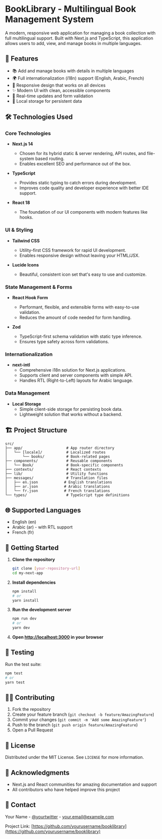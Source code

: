 # BookLibrary - Multilingual Book Management System

A modern, responsive web application for managing a book collection with full multilingual support. Built with Next.js and TypeScript, this application allows users to add, view, and manage books in multiple languages.

## 🚀 Features

- 📚 Add and manage books with details in multiple languages
- 🌍 Full internationalization (i18n) support (English, Arabic, French)
- 📱 Responsive design that works on all devices
- ✨ Modern UI with clean, accessible components
- 🔄 Real-time updates and form validation
- 💾 Local storage for persistent data

## 🛠️ Technologies Used

### Core Technologies

- **Next.js 14**
  - Chosen for its hybrid static & server rendering, API routes, and file-system based routing.
  - Enables excellent SEO and performance out of the box.

- **TypeScript**
  - Provides static typing to catch errors during development.
  - Improves code quality and developer experience with better IDE support.

- **React 18**
  - The foundation of our UI components with modern features like hooks.

### UI & Styling

- **Tailwind CSS**
  - Utility-first CSS framework for rapid UI development.
  - Enables responsive design without leaving your HTML/JSX.

- **Lucide Icons**
  - Beautiful, consistent icon set that's easy to use and customize.

### State Management & Forms

- **React Hook Form**
  - Performant, flexible, and extensible forms with easy-to-use validation.
  - Reduces the amount of code needed for form handling.

- **Zod**
  - TypeScript-first schema validation with static type inference.
  - Ensures type safety across form validations.

### Internationalization

- **next-intl**
  - Comprehensive i18n solution for Next.js applications.
  - Supports client and server components with simple API.
  - Handles RTL (Right-to-Left) layouts for Arabic language.

### Data Management

- **Local Storage**
  - Simple client-side storage for persisting book data.
  - Lightweight solution that works without a backend.

## 🏗️ Project Structure

```
src/
├── app/                    # App router directory
│   └── [locale]/           # Localized routes
│       └── books/          # Book-related pages
├── components/             # Reusable components
│   └── Book/               # Book-specific components
├── contexts/               # React contexts
├── lib/                    # Utility functions
├── messages/               # Translation files
│   ├── en.json            # English translations
│   ├── ar.json            # Arabic translations
│   └── fr.json            # French translations
└── types/                  # TypeScript type definitions
```

## 🌐 Supported Languages

- English (en)
- Arabic (ar) - with RTL support
- French (fr)

## 🚀 Getting Started

1. **Clone the repository**
   ```bash
   git clone [your-repository-url]
   cd my-next-app
   ```

2. **Install dependencies**
   ```bash
   npm install
   # or
   yarn install
   ```

3. **Run the development server**
   ```bash
   npm run dev
   # or
   yarn dev
   ```

4. **Open [http://localhost:3000](http://localhost:3000) in your browser**

## 🧪 Testing

Run the test suite:

```bash
npm test
# or
yarn test
```

## 🧑‍💻 Contributing

1. Fork the repository
2. Create your feature branch (`git checkout -b feature/AmazingFeature`)
3. Commit your changes (`git commit -m 'Add some AmazingFeature'`)
4. Push to the branch (`git push origin feature/AmazingFeature`)
5. Open a Pull Request

## 📄 License

Distributed under the MIT License. See `LICENSE` for more information.

## 🙏 Acknowledgments

- Next.js and React communities for amazing documentation and support
- All contributors who have helped improve this project

## 📧 Contact

Your Name - [@yourtwitter](https://twitter.com/yourtwitter) - your.email@example.com

Project Link: [https://github.com/yourusername/booklibrary](https://github.com/yourusername/booklibrary)
